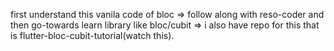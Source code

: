 first understand this vanila code of bloc => follow along with reso-coder
and then go-towards learn library like bloc/cubit => i also have repo for this that is flutter-bloc-cubit-tutorial(watch this).
